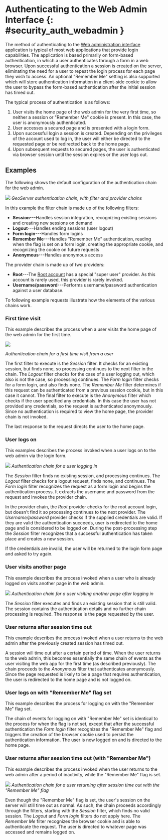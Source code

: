 # Authenticating to the Web Admin Interface {: #security_auth_webadmin }

The method of authenticating to the [Web administration interface](../../webadmin/index.md) application is typical of most web applications that provide login capabilities. The application is based primarily on form-based authentication, in which a user authenticates through a form in a web browser. Upon successful authentication a session is created on the server, eliminating the need for a user to repeat the login process for each page they wish to access. An optional "Remember Me" setting is also supported which will store authentication information in a client-side cookie to allow the user to bypass the form-based authentication after the initial session has timed out.

The typical process of authentication is as follows:

1.  User visits the home page of the web admin for the very first time, so neither a session or "Remember Me" cookie is present. In this case, the user is anonymously authenticated.
2.  User accesses a secured page and is presented with a login form.
3.  Upon successful login a session is created. Depending on the privileges of the account used to log in, the user will either be directed to the requested page or be redirected back to the home page.
4.  Upon subsequent requests to secured pages, the user is authenticated via browser session until the session expires or the user logs out.

## Examples

The following shows the default configuration of the authentication chain for the web admin.

![](images/auth_chain_web1.png)
*GeoServer authentication chain, with filter and provider chains*

In this example the filter chain is made up of the following filters:

-   **Session**---Handles session integration, recognizing existing sessions and creating new sessions on demand
-   **Logout**---Handles ending sessions (user logout)
-   **Form login**---Handles form logins
-   **Remember Me**---Handles "Remember Me" authentication, reading when the flag is set on a form login, creating the appropriate cookie, and recognizing the cookie on future requests
-   **Anonymous**---Handles anonymous access

The provider chain is made up of two providers:

-   **Root**---The [Root account](../root.md) has a special "super user" provider. As this account is rarely used, this provider is rarely invoked.
-   **Username/password**---Performs username/password authentication against a user database.

To following example requests illustrate how the elements of the various chains work.

### First time visit

This example describes the process when a user visits the home page of the web admin for the first time.

![](images/auth_chain_web2.png)

*Authentication chain for a first time visit from a user* 

The first filter to execute is the *Session* filter. It checks for an existing session, but finds none, so processing continues to the next filter in the chain. The *Logout* filter checks for the case of a user logging out, which also is not the case, so processing continues. The *Form login* filter checks for a form login, and also finds none. The *Remember Me* filter determines if this request can be authenticated from a previous session cookie, but in this case it cannot. The final filter to execute is the *Anonymous* filter which checks if the user specified any credentials. In this case the user has not provided any credentials, so the request is authenticated anonymously. Since no authentication is required to view the home page, the provider chain is not invoked.

The last response to the request directs the user to the home page.

### User logs on

This examples describes the process invoked when a user logs on to the web admin via the login form.

![](images/auth_chain_web3.png)
*Authentication chain for a user logging in*

The *Session* filter finds no existing session, and processing continues. The *Logout* filter checks for a logout request, finds none, and continues. The *Form login* filter recognizes the request as a form login and begins the authentication process. It extracts the username and password from the request and invokes the provider chain.

In the provider chain, the *Root* provider checks for the root account login, but doesn't find it so processing continues to the next provider. The *Username/password* provider checks if the supplied credentials are valid. If they are valid the authentication succeeds, user is redirected to the home page and is considered to be logged on. During the post-processing step the *Session* filter recognizes that a successful authentication has taken place and creates a new session.

If the credentials are invalid, the user will be returned to the login form page and asked to try again.

### User visits another page

This example describes the process invoked when a user who is already logged on visits another page in the web admin.

![](images/auth_chain_web4.png)
*Authentication chain for a user visiting another page after logging in*

The *Session* filter executes and finds an existing session that is still valid. The session contains the authentication details and no further chain processing is required. The response is the page requested by the user.

### User returns after session time out

This example describes the process invoked when a user returns to the web admin after the previously created session has timed out.

A session will time out after a certain period of time. When the user returns to the web admin, this becomes essentially the same chain of events as the user visiting the web app for the first time (as described previously). The chain proceeds to the *Anonymous* filter that authenticates anonymously. Since the page requested is likely to be a page that requires authentication, the user is redirected to the home page and is not logged on.

### User logs on with "Remember Me" flag set

This example describes the process for logging on with the "Remember Me" flag set.

The chain of events for logging on with "Remember Me" set is identical to the process for when the flag is not set, except that after the successful authentication the *Form login* filter recognizes the "Remember Me" flag and triggers the creation of the browser cookie used to persist the authentication information. The user is now logged on and is directed to the home page.

### User returns after session time out (with "Remember Me")

This example describes the process invoked when the user returns to the web admin after a period of inactivity, while the "Remember Me" flag is set.

![](images/auth_chain_web5.png)
*Authentication chain for a user returning after session time out with the "Remember Me" flag*

Even though the "Remember Me" flag is set, the user's session on the server will still time out as normal. As such, the chain proceeds accordingly through the filters, starting with the *Session* filter, which finds no valid session. The *Logout* and *Form login* filters do not apply here. The *Remember Me* filter recognizes the browser cookie and is able to authenticate the request. The user is directed to whatever page was accessed and remains logged on.
